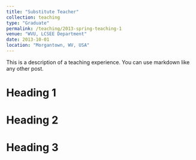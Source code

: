 ```yaml
---
title: "Substitute Teacher"
collection: teaching
type: "Graduate"
permalink: /teaching/2013-spring-teaching-1
venue: "WVU, LCSEE Department"
date: 2013-10-01
location: "Morgantown, WV, USA"
---
```


This is a description of a teaching experience. You can use markdown like any other post.

Heading 1
======

Heading 2
======

Heading 3
======
